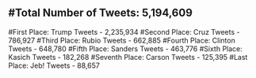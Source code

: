 #Total Number of Tweets: 5,194,609 
---
#First Place: Trump Tweets - 2,235,934
#Second Place: Cruz Tweets - 786,927
#Third Place: Rubio Tweets - 662,885
#Fourth Place: Clinton Tweets - 648,780
#Fifth Place: Sanders Tweets - 463,776
#Sixth Place: Kasich Tweets - 182,268
#Seventh Place: Carson Tweets - 125,395
#Last Place: Jeb! Tweets - 88,657
